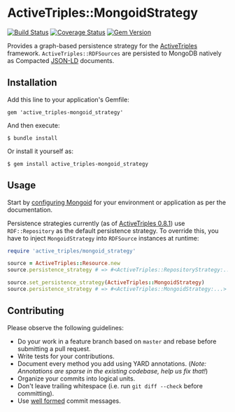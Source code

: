 # ActiveTriples::MongoidStrategy

[![Build Status](https://travis-ci.org/ActiveTriples/active_triples-mongoi.png?branch=master)](https://travis-ci.org/ActiveTriples/active_triples-mongoid_strategy)
[![Coverage Status](https://coveralls.io/repos/ActiveTriples/active_triples-mongoid_strategy/badge.png?branch=master)](https://coveralls.io/r/ActiveTriples/active_triples-mongoid_strategy?branch=master)
[![Gem Version](https://badge.fury.io/rb/active_triples-mongoid_strategy.svg)](http://badge.fury.io/rb/active_triples-mongoid_strategy)

Provides a graph-based persistence strategy for the [ActiveTriples](https://github.com/ActiveTriples/ActiveTriples) framework.  `ActiveTriples::RDFSources` are persisted to MongoDB natively as Compacted [JSON-LD](http://json-ld.org) documents.

## Installation

Add this line to your application's Gemfile:

    gem 'active_triples-mongoid_strategy'

And then execute:

    $ bundle install

Or install it yourself as:

    $ gem install active_triples-mongoid_strategy

## Usage

Start by [configuring Mongoid](https://docs.mongodb.org/ecosystem/tutorial/mongoid-installation/#configuration) for your environment or application as per the documentation.

Persistence strategies currently (as of [ActiveTriples 0.8.1](https://github.com/ActiveTriples/ActiveTriples/tree/v0.8.1)) use `RDF::Repository` as the default persistence strategy.  To override this, you have to inject `MongoidStrategy` into `RDFSource` instances at runtime:

```ruby
require 'active_triples/mongoid_strategy'

source = ActiveTriples::Resource.new
source.persistence_strategy # => #<ActiveTriples::RepositoryStrategy:...>

source.set_persistence_strategy(ActiveTriples::MongoidStrategy)
source.persistence_strategy # => #<ActiveTriples::MongoidStrategy:...>
```

## Contributing

Please observe the following guidelines:

 - Do your work in a feature branch based on ```master``` and rebase before submitting a pull request.
 - Write tests for your contributions.
 - Document every method you add using YARD annotations. (_Note: Annotations are sparse in the existing codebase, help us fix that!_)
 - Organize your commits into logical units.
 - Don't leave trailing whitespace (i.e. run ```git diff --check``` before committing).
 - Use [well formed](http://tbaggery.com/2008/04/19/a-note-about-git-commit-messages.html) commit messages.

